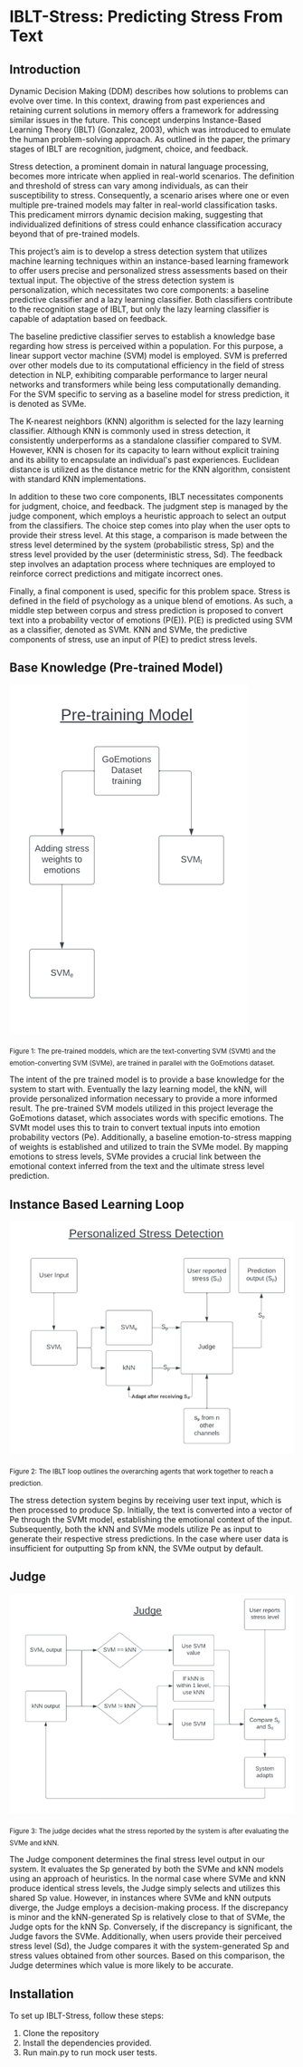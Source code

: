 # IBLT-Stress: Predicting Stress From Text

## Introduction
Dynamic Decision Making (DDM) describes how solutions to problems can evolve over time. In this context, drawing from past experiences and retaining current solutions in memory offers a framework for addressing similar issues in the future. This concept underpins Instance-Based Learning Theory (IBLT) (Gonzalez, 2003), which was introduced to emulate the human problem-solving approach. As outlined in the paper, the primary stages of IBLT are recognition, judgment, choice, and feedback.

Stress detection, a prominent domain in natural language processing, becomes more intricate when applied in real-world scenarios. The definition and threshold of stress can vary among individuals, as can their susceptibility to stress. Consequently, a scenario arises where one or even multiple pre-trained models may falter in real-world classification tasks. This predicament mirrors dynamic decision making, suggesting that individualized definitions of stress could enhance classification accuracy beyond that of pre-trained models.

This project’s aim is to develop a stress detection system that utilizes machine learning techniques within an instance-based learning framework to offer users precise and personalized stress assessments based on their textual input. The objective of the stress detection system is personalization, which necessitates two core components: a baseline predictive classifier and a lazy learning classifier. Both classifiers contribute to the recognition stage of IBLT, but only the lazy learning classifier is capable of adaptation based on feedback.

The baseline predictive classifier serves to establish a knowledge base regarding how stress is perceived within a population. For this purpose, a linear support vector machine (SVM) model is employed. SVM is preferred over other models due to its computational efficiency in the field of stress detection in NLP, exhibiting comparable performance to larger neural networks and transformers while being less computationally demanding. For the SVM specific to serving as a baseline model for stress prediction, it is denoted as SVMe. 

The K-nearest neighbors (KNN) algorithm is selected for the lazy learning classifier. Although KNN is commonly used in stress detection, it consistently underperforms as a standalone classifier compared to SVM. However, KNN is chosen for its capacity to learn without explicit training and its ability to encapsulate an individual's past experiences. Euclidean distance is utilized as the distance metric for the KNN algorithm, consistent with standard KNN implementations.

In addition to these two core components, IBLT necessitates components for judgment, choice, and feedback. The judgment step is managed by the judge component, which employs a heuristic approach to select an output from the classifiers. The choice step comes into play when the user opts to provide their stress level. At this stage, a comparison is made between the stress level determined by the system (probabilistic stress, Sp) and the stress level provided by the user (deterministic stress, Sd). The feedback step involves an adaptation process where techniques are employed to reinforce correct predictions and mitigate incorrect ones.

Finally, a final component is used, specific for this problem space. Stress is defined in the field of psychology as a unique blend of emotions. As such, a middle step between corpus and stress prediction is proposed to convert text into a probability vector of emotions (P(E)). P(E) is predicted using SVM as a classifier, denoted as SVMt. KNN and SVMe, the predictive components of stress, use an input of P(E) to predict stress levels.

## Base Knowledge (Pre-trained Model)
![Base knowledge](https://github.com/notaaronkuo/iblt-stress/blob/main/resources/pretrained-model-diagram.png?raw=true)


<sub>Figure 1: The pre-trained moddels, which are the text-converting SVM (SVMt) and the emotion-converting SVM (SVMe), are trained in parallel with the GoEmotions dataset.</sub>


The intent of the pre trained model is to provide a base knowledge for the system to start with. Eventually the lazy learning model, the kNN, will provide personalized information necessary to provide a more informed result.
The pre-trained SVM models utilized in this project leverage the GoEmotions dataset, which associates words with specific emotions. The SVMt model uses this to train to convert textual inputs into emotion probability vectors (Pe). Additionally, a baseline emotion-to-stress mapping of weights is established and utilized to train the SVMe model. By mapping emotions to stress levels, SVMe provides a crucial link between the emotional context inferred from the text and the ultimate stress level prediction.

## Instance Based Learning Loop
![The IBLT loop outlines the overarching agents that work together to reach a prediction.](https://raw.githubusercontent.com/notaaronkuo/iblt-stress/main/resources/IBLT-loop-diagram.png?token=GHSAT0AAAAAACRWSVBIJMHA4LGY4SFMKLL2ZRRWM6A)


<sub>Figure 2: The IBLT loop outlines the overarching agents that work together to reach a prediction. </sub>


The stress detection system begins by receiving user text input, which is then processed to produce Sp. Initially, the text is converted into a vector of Pe through the SVMt model, establishing the emotional context of the input. Subsequently, both the kNN and SVMe models utilize Pe as input to generate their respective stress predictions. In the case where user data is insufficient for outputting Sp from kNN, the SVMe output by default.

## Judge
![Judge diagram](https://github.com/notaaronkuo/iblt-stress/blob/main/resources/judge-diagram.png?raw=true)


<sub>Figure 3: The judge decides what the stress reported by the system is after evaluating the SVMe and kNN.</sub>



The Judge component determines the final stress level output in our system. It evaluates the Sp generated by both the SVMe and kNN models using an approach of heuristics. In the normal case where SVMe and kNN produce identical stress levels, the Judge simply selects and utilizes this shared Sp value. However, in instances where SVMe and kNN outputs diverge, the Judge employs a decision-making process. If the discrepancy is minor and the kNN-generated Sp is relatively close to that of SVMe, the Judge opts for the kNN Sp. Conversely, if the discrepancy is significant, the Judge favors the SVMe. Additionally, when users provide their perceived stress level (Sd), the Judge compares it with the system-generated Sp and stress values obtained from other sources. Based on this comparison, the Judge determines which value is more likely to be accurate.

## Installation
To set up IBLT-Stress, follow these steps:
1. Clone the repository
2. Install the dependencies provided.
3. Run main.py to run mock user tests.
